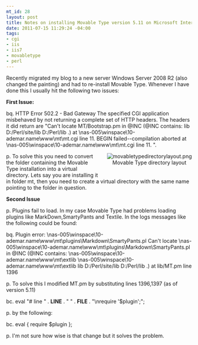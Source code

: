 ```yaml
--- 
mt_id: 28
layout: post
title: Notes on installing Movable Type version 5.11 on Microsoft Internet Information Services (IIS)
date: 2011-07-15 11:29:24 -04:00
tags:
- cgi
- iis
- iis7
- movabletype
- perl
---
```

Recently migrated my blog to a new server Windows Server 2008 R2 (also changed the painting) and had to re-install Movable Type. Whenever I have done this I usually hit the following two issues:

<b>First Issue:</b>

bq. 
HTTP Error 502.2 - Bad Gateway
The specified CGI application misbehaved by not returning a complete set of HTTP headers. The headers it did return are "Can't locate MT/Bootstrap.pm in @INC (@INC contains: lib D:/Perl/site/lib D:/Perl/lib .) at \\nas-005\winspace\10-ademar.name\www\mt\mt.cgi line 11. BEGIN failed--compilation aborted at \\nas-005\winspace\10-ademar.name\www\mt\mt.cgi line 11. ".

<div style="margin: 0pt 0pt 20px 20px; float: right;" ><img alt="movabletypedirectorylayout.png" src="http://ademar.name/blog/movabletypedirectorylayout.png" /> <br/> <center>Movable Type directory layout</center></div>

p. To solve this you need to convert the folder containing the Movable Type installation into a virtual directory.
Lets say you are installing it in folder mt, then you need to create a virtual directory with the same name pointing to the folder in question.

<b>Second Issue</b>

p. Plugins fail to  load. In my case Movable Type had problems loading plugins like MarkDown,SmartyPants and Textile. In the logs messages like the following could be found:

bq. 
Plugin error: \\nas-005\winspace\10-ademar.name\www\mt\plugins\Markdown\SmartyPants.pl Can't locate \nas-005\winspace\10-ademar.name\www\mt\plugins\Markdown\SmartyPants.pl in @INC (@INC contains: \\nas-005\winspace\10-ademar.name\www\mt\extlib \\nas-005\winspace\10-ademar.name\www\mt\extlib lib D:/Perl/site/lib D:/Perl/lib .) at lib/MT.pm line 1396

p.  To solve this I modified MT.pm by substituting lines 1396,1397 (as of version 5.11)

bc. 
eval "# line " . __LINE__ . " " . __FILE__
        . "\nrequire '$plugin';";

p. by the following:

bc. 
eval { require $plugin };

p. I'm not sure how wise is that change but it solves the problem. 
